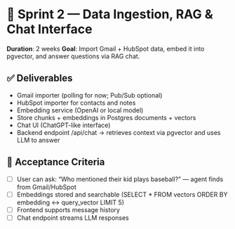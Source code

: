 # 🧠 Sprint 2 — Data Ingestion, RAG & Chat Interface

**Duration**: 2 weeks
**Goal**: Import Gmail + HubSpot data, embed it into pgvector, and answer questions via RAG chat.

## ✅ Deliverables

- Gmail importer (polling for now; Pub/Sub optional)
- HubSpot importer for contacts and notes
- Embedding service (OpenAI or local model)
- Store chunks + embeddings in Postgres documents + vectors
- Chat UI (ChatGPT-like interface)
- Backend endpoint /api/chat → retrieves context via pgvector and uses LLM to answer

## 🔧 Acceptance Criteria

- [ ] User can ask: “Who mentioned their kid plays baseball?” — agent finds from Gmail/HubSpot
- [ ] Embeddings stored and searchable (SELECT * FROM vectors ORDER BY embedding <-> query_vector LIMIT 5)
- [ ] Frontend supports message history
- [ ] Chat endpoint streams LLM responses
